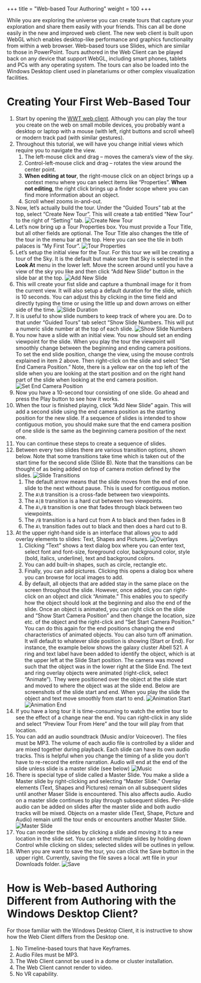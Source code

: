+++
title = "Web-based Tour Authoring"
weight = 100
+++

While you are exploring the universe you can create tours that capture your
exploration and share them easily with your friends. This can all be done
easily in the new and improved web client. The new web client is built upon
WebGL which enables desktop-like performance and graphics functionality from
within a web browser. Web-based tours use Slides, which are similar to those
in PowerPoint. Tours authored in the Web Client can be played back on any
device that support WebGL, including smart phones, tablets and PCs with any
operating system. The tours can also be loaded into the Windows Desktop client
used in planetariums or other complex visualization facilities.

# Creating Your First Web-Based Tour

1. Start by opening the
   [WWT web client](//www.worldwidetelescope.org/webclient/). Although you can
   play the tour you create on the web on small mobile devices, you probably
   want a desktop or laptop with a mouse (with left, right buttons and scroll
   wheel) or modern track pad (with similar gestures).
2. Throughout this tutorial, we will have you change initial views which
   require you to navigate the view.
   1. The left-mouse click and drag – moves the camera’s view of the sky.
   2. Control-left-mouse click and drag – rotates the view around the center
      point.
   3. **When editing at tour**, the right-mouse click on an object brings up a
      context menu where you can select items like “Properties”. **When not
      editing**, the right click brings up a finder scope where you can find
      more information about an object.
   4. Scroll wheel zooms in-and-out.
3. Now, let’s actually build the tour. Under the “Guided Tours” tab at the
   top, select “Create New Tour”. This will create a tab entitled “New Tour”
   to the right of “Setting” tab.
   ![Create New Tour](create_new_tour.jpg)
4. Let’s now bring up a Tour Properties box. You must provide a Tour Title,
   but all other fields are optional. The Tour Title also changes the title of
   the tour in the menu bar at the top. Here you can see the tile in both
   palaces is “My First Tour”.
   ![Tour Properties](tour_properties.jpg)
5. Let’s setup the initial view for the Tour. For this tour we will be
   creating a tour of the Sky. It is the default but make sure that Sky is
   selected in the **Look At** menu in the lower left. Move the screen around
   until you have a view of the sky you like and then click “Add New Slide”
   button in the slide bar at the top.
   ![Add New Slide](add_new_slide.jpg)
6. This will create your fist slide and capture a thumbnail image for it from
   the current view. It will also setup a default duration for the slide,
   which is 10 seconds. You can adjust this by clicking in the time field and
   directly typing the time or using the little up and down arrows on either
   side of the time.
   ![Slide Duration](slide_duration.jpg)
7. It is useful to show slide numbers to keep track of where you are. Do to
   that under “Guided Tours” tab select “Show Slide Numbers. This will put a
   numeric slide number at the top of each slide.
   ![Show Slide Numbers](show_slide_numbers.jpg)
8. You now have a slide with an initial view. You now should set an ending
   viewpoint for the slide. When you play the tour the viewpoint will smoothly
   change between the beginning and ending camera positions. To set the end
   slide position, change the view, using the mouse controls explained in item
   2 above. Then right-click on the slide and select “Set End Camera
   Position.” Note, there is a yellow ear on the top left of the slide when
   you are looking at the start position and on the right hand part of the
   slide when looking at the end camera position.
   ![Set End Camera Position](set_end_camera_position.jpg)
9. Now you have a 10-second tour consisting of one slide. Go ahead and press
   the Play button to see how it works.
10. When the tour is finished playing, click “Add New Slide” again. This will
    add a second slide using the end camera position as the starting position
    for the new slide. If a sequence of slides is intended to show contiguous
    motion, you should make sure that the end camera position of one slide is
    the same as the beginning camera position of the next one.
11. You can continue these steps to create a sequence of slides.
12. Between every two slides there are various transition options, shown
    below. Note that some transitions take time which is taken out of the
    start time for the second slide (Slide B). Note that the transitions can
    be thought of as being added on top of camera motion defined by the
    slides.
    ![Slide Transitions](slide_transitions.jpg)
    1. The default arrow means that the slide moves from the end of one slide
       to the next without pause. This is used for contiguous motion.
    2. The `A\B` transition is a cross-fade between two viewpoints.
    3. The `A|B` transition is a hard cut between two viewpoints.
    4. The `A\/B` transition is one that fades through black between two
       viewpoints.
    5. The `/B` transition is a hard cut from A to black and then fades in B
    6. The `A\` transition fades out to black and then does a hard cut to B.
13. At the upper right-hand side is an interface that allows you to add
    overlay elements to slides: Text, Shapes and Pictures.
    ![Overlays](overlays.jpg)
    1. Clicking “Text” shows a text dialog box where you can enter text,
       select font and font-size, foreground color, background color, style
       (bold, italics, underline), text and background colors.
    2. You can add built-in shapes, such as circle, rectangle etc.
    3. Finally, you can add pictures. Clicking this opens a dialog box where
       you can browse for local images to add.
    4. By default, all objects that are added stay in the same place on the
       screen throughout the slide. However, once added, you can right-click
       on an object and click “Animate.” This enables you to specify how the
       object should look at the beginning and also the end of the slide. Once
       an object is animated, you can right click on the slide and “Show Start
       Camera Position” and then change the location, size etc. of the object
       and the right-click and “Set Start Camera Position.” You can do this
       again for the end positions changing the end characteristics of
       animated objects. You can also turn off animation. It will default to
       whatever slide position is showing (Start or End). For instance, the
       example below shows the galaxy cluster Abell 521. A ring and text label
       have been added to identify the object, which is at the upper left at
       the Slide Start position. The camera was moved such that the object was
       in the lower right at the Slide End. The text and ring overlay objects
       were animated (right-click, select “Animate”). They were positioned
       over the object at the slide start and moved to where the object was at
       the slide end. Below are screenshots of the slide start and end. When
       you play the slide the object and text move smoothly from start to end.
       ![Animation Start](animation_start.jpg)
       ![Animation End](animation_end.jpg)
14. If you have a long tour it is time-consuming to watch the entire tour to
    see the effect of a change near the end. You can right-click in any slide
    and select “Preview Tour From Here” and the tour will play from that
    location.
15. You can add an audio soundtrack (Music and/or Voiceover). The files must
    be MP3. The volume of each audio file is controlled by a slider and are
    mixed together during playback. Each slide can have its own audio tracks.
    This is helpful when you change the timing of a slide you don’t have to
    re-record the entire narration. Audio will end at the end of the slide
    unless slide is a master slide (see below)
    ![Music](music.jpg)
16. There is special type of slide called a Master Slide. You make a slide a
    Master slide by right-clicking and selecting “Master Slide.” Overlay
    elements (Text, Shapes and Pictures) remain on all subsequent slides until
    another Maser Slide is encountered. This also affects audio. Audio on a
    master slide continues to play through subsequent slides. Per-slide audio
    can be added on slides after the master slide and both audio tracks will
    be mixed. Objects on a master slide (Text, Shape, Picture and Audio)
    remain until the tour ends or encounters another Master Slide.
    ![Master Slide](master_slide.jpg)
17. You can reorder the slides by clicking a slide and moving it to a new
    location in the slide set. You can select multiple slides by holding down
    Control while clicking on slides; selected slides will be outlines in
    yellow.
18. When you are want to save the tour, you can click the Save button in the
    upper right. Currently, saving the file saves a local .wtt file in your
    Downloads folder.
    ![Save](save.jpg)

# How is Web-based Authoring Different from Authoring with the Windows Desktop Client?

For those familiar with the Windows Desktop Client, it is instructive to show
how the Web Client differs from the Desktop one.

1.  No Timeline-based tours that have Keyframes.
2.  Audio Files must be MP3.
3.  The Web Client cannot be used in a dome or cluster installation.
4.  The Web Client cannot render to video.
5.  No VR capability.
